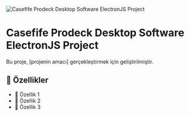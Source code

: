 ![Casefife Prodeck Desktop Software ElectronJS Project](images/software.png)

# Casefife Prodeck Desktop Software ElectronJS Project

Bu proje, [projenin amacı] gerçekleştirmek için geliştirilmiştir.

## 🚀 Özellikler
- 🔹 Özellik 1
- 🔹 Özellik 2
- 🔹 Özellik 3